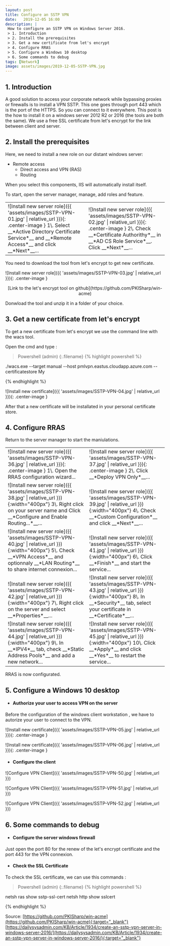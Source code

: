 ```yaml
---
layout: post
title: Configure an SSTP VPN
date:   2019-12-05 16:00
description: |
 How to configure an SSTP VPN on Windows Server 2016.
 > 1. Introduction
 > 2. Install the prerequisites
 > 3. Get a new certificate from let's encrypt
 > 4. Configure RRAS
 > 5. Configure a Windows 10 desktop
 > 6. Some commands to debug
tags: [Network]
image: assets/images/2019-12-05-SSTP-VPN.jpg
---
```

## 1. Introduction

A good solution to access your corporate network while bypassing proxies or firewalls is to install a VPN SSTP. This one goes through port 443 which is the port of the HTTPS. So you can connect to it everywhere.
This post is the how to install it on a windows server 2012 R2 or 2016 (the tools are both the same). We use a free SSL certificate from let's encrypt for the link between client and server.

## 2. Install the prerequisites

Here, we need to install a new role on our distant windows server:
+ Remote access
    - Direct access and VPN (RAS)
    - Routing

When you select this components, IIS will automatically install itself.

To start, open the server manager, manage, add roles and feature.

<table class=".none"><tr><td markdown="1">
![Install new server role]({{ 'assets/images/SSTP-VPN-01.jpg' | relative_url }}){: .center-image }
1\. Select __*Active Directory Certificate Service*__ and __*Remote Access*__ and click __*Next*__...
</td><td markdown="1">
![Install new server role]({{ 'assets/images/SSTP-VPN-02.jpg' | relative_url }}){: .center-image }
2\. Check __*Certificate Authorithy*__ in __*AD CS Role Service*__. Click __*Next*__...
</td></tr></table>

You need to download the tool from let's encrypt to get new certificate.

![Install new server role]({{ 'assets/images/SSTP-VPN-03.jpg' | relative_url }}){: .center-image }

<p align="center" markdown="1">[Link to the let's encrypt tool on github](https://github.com/PKISharp/win-acme)</p>

Donwload the tool and unzip it in a folder of your choice.

## 3. Get a new certificate from let's encrypt

To get a new certificate from let's encrypt we use the command line with the wacs tool.

Open the cmd and type :

>Powershell (admin)
{:.filename}
{% highlight powershell %}

./wacs.exe --target manual --host pmlvpn.eastus.cloudapp.azure.com --certificatestore My

{% endhighlight %}

![Install new certificate]({{ 'assets/images/SSTP-VPN-04.jpg' | relative_url }}){: .center-image }

After that a new certificate will be installated in your personal certificate store.

## 4. Configure RRAS

Return to the server manager to start the maniulations.

<table><tr><td valign="bottom" markdown="1">
![Install new server role]({{ 'assets/images/SSTP-VPN-36.jpg' | relative_url }}){: .center-image }
1\. Open the RRAS configuration wizard...
</td><td valign="bottom" markdown="1">
![Install new server role]({{ 'assets/images/SSTP-VPN-37.jpg' | relative_url }}){: .center-image }
2\. Click __*Deploy VPN Only*__...
</td></tr><tr><td valign="bottom" markdown="1">
![Install new server role]({{ 'assets/images/SSTP-VPN-38.jpg' | relative_url }}){:width="400px"}
3\. Right click on your server name and Click __*Configure and Enable Routing...*__...
</td><td valign="bottom" markdown="1">
![Install new server role]({{ 'assets/images/SSTP-VPN-39.jpg' | relative_url }}){:width="400px"}
4\. Check __*Custom Configuration*__ and click __*Next*__...
</td></tr><tr><td valign="bottom" markdown="1">
![Install new server role]({{ 'assets/images/SSTP-VPN-40.jpg' | relative_url }}){:width="400px"}
5\. Check __*VPN Access*__ and optionnaly __*LAN Routing*__ to share internet connexion...
</td><td valign="bottom" markdown="1">
![Install new server role]({{ 'assets/images/SSTP-VPN-41.jpg' | relative_url }}){:width="400px"}
6\. Click __*Finish*__ and start the service...
</td></tr><tr><td valign="bottom" markdown="1">
![Install new server role]({{ 'assets/images/SSTP-VPN-42.jpg' | relative_url }}){:width="400px"}
7\. Right click on the server and select __*Properties*__...
</td><td valign="bottom" markdown="1">
![Install new server role]({{ 'assets/images/SSTP-VPN-43.jpg' | relative_url }}){:width="400px"}
8\. In __*Security*__ tab, select your certificate in __*Certificate*__...
</td></tr><tr><td valign="bottom" markdown="1">
![Install new server role]({{ 'assets/images/SSTP-VPN-44.jpg' | relative_url }}){:width="400px"}
9\. In __*IPV4*__ tab, check __*Static Address Pools*__ and add a new network...
</td><td valign="bottom" markdown="1">
![Install new server role]({{ 'assets/images/SSTP-VPN-45.jpg' | relative_url }}){:width="400px"}
10\. Click __*Apply*__ and click __*Yes*__ to restart the service...
</td></tr></table>

RRAS is now configurated.

## 5. Configure a Windows 10 desktop

* #### Authorize your user to access VPN on the server

Before the configuration of the windows client workstation , we have to autorize your user to connect to the VPN.

![Install new certificate]({{ 'assets/images/SSTP-VPN-05.jpg' | relative_url }}){: .center-image }

![Install new certificate]({{ 'assets/images/SSTP-VPN-06.jpg' | relative_url }}){: .center-image }

* #### Configure the client

![Configure VPN Client]({{ 'assets/images/SSTP-VPN-50.jpg' | relative_url }})

![Configure VPN Client]({{ 'assets/images/SSTP-VPN-51.jpg' | relative_url }})

![Configure VPN Client]({{ 'assets/images/SSTP-VPN-52.jpg' | relative_url }})


## 6. Some commands to debug

* #### Configure the server windows firewall

Just open the port 80 for the renew of the let's encrypt certificate and the port 443 for the VPN connexion.


* #### Check the SSL Certificate

To check the SSL certificate, we can use this commands :

>Powershell (admin)
{:.filename}
{% highlight powershell %}

netsh ras show sstp-ssl-cert
netsh http show sslcert

{% endhighlight %}

Source:
[https://github.com/PKISharp/win-acme](https://github.com/PKISharp/win-acme){:target="_blank"}
[https://dailysysadmin.com/KB/Article/1934/create-an-sstp-vpn-server-in-windows-server-2016/](https://dailysysadmin.com/KB/Article/1934/create-an-sstp-vpn-server-in-windows-server-2016/){:target="_blank"}
